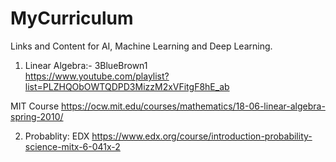 # MyCurriculum
Links and Content for AI, Machine Learning and Deep Learning. 

1. Linear Algebra:- 
3BlueBrown1  
https://www.youtube.com/playlist?list=PLZHQObOWTQDPD3MizzM2xVFitgF8hE_ab

MIT Course
https://ocw.mit.edu/courses/mathematics/18-06-linear-algebra-spring-2010/

2. Probablity:
EDX
https://www.edx.org/course/introduction-probability-science-mitx-6-041x-2


